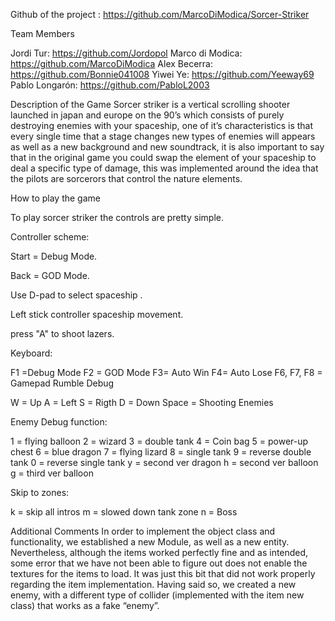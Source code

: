 Github of the project : 
https://github.com/MarcoDiModica/Sorcer-Striker


Team Members


Jordi Tur: https://github.com/Jordopol
Marco di Modica: https://github.com/MarcoDiModica
Alex Becerra: https://github.com/Bonnie041008
Yiwei Ye: https://github.com/Yeeway69
Pablo Longarón: https://github.com/PabloL2003
        
Description of the Game 
Sorcer striker is a vertical scrolling shooter launched in japan and europe on the 90’s which consists of purely destroying enemies with your spaceship, one of it’s characteristics is that every single time that a stage changes new types of enemies will appears as well as a new background and new soundtrack, it is also important to say that in the original game you could swap the element of your spaceship to deal a specific type of damage, this was implemented around the idea that the pilots are sorcerors that control the nature elements. 




How to play the game 

To play sorcer striker the controls are pretty simple.

Controller scheme:

Start = Debug Mode.

Back = GOD Mode.

Use D-pad to select spaceship .

Left stick controller spaceship movement.

press "A" to shoot lazers.



Keyboard:

F1 =Debug Mode 
F2 = GOD Mode 
F3= Auto Win 
F4= Auto Lose
F6, F7, F8 = Gamepad Rumble Debug




W = Up
A = Left
S =  Rigth
D = Down
Space = Shooting Enemies

Enemy Debug function:

1 = flying balloon
2 = wizard
3 = double tank
4 = Coin bag
5 = power-up chest
6 = blue dragon
7 = flying lizard
8 = single tank
9 = reverse double tank
0 = reverse single tank
y = second ver dragon
h = second ver balloon
g = third ver balloon 

Skip to zones:

k = skip all intros
m = slowed down tank zone
n = Boss




Additional Comments
In order to implement the object class and functionality, we established a new Module, as well as a new entity. Nevertheless, although the items worked perfectly fine and as intended, some error that we have not been able to figure out does not enable the textures for the items to load. It was just this bit that did not work properly regarding the item implementation.
Having said so, we created a new enemy, with a different type of collider (implemented with the item new class) that works as a fake “enemy”.
